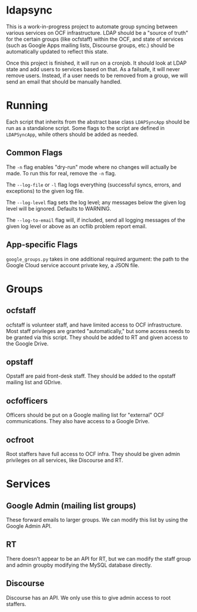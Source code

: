 # ldapsync
This is a work-in-progress project to automate group syncing between various services on OCF infrastructure. LDAP should be a "source of truth" for the certain groups (like ocfstaff) within the OCF, and state of services (such as Google Apps mailing lists, Discourse groups, etc.) should be automatically updated to reflect this state.

Once this project is finished, it will run on a cronjob. It should look at LDAP state and add users to services based on that. As a failsafe, it will never remove users. Instead, if a user needs to be removed from a group, we will send an email that should be manually handled.

# Running

Each script that inherits from the abstract base class `LDAPSyncApp` should be run as a standalone script.
Some flags to the script are defined in `LDAPSyncApp`, while others should be added as needed.

## Common Flags
The `-n` flag enables "dry-run" mode where no changes will actually be made. To run this for real, remove the `-n` flag.

The `--log-file` or `-l` flag logs everything (successful syncs, errors, and exceptions) to the given log file.

The `--log-level` flag sets the log level; any messages below the given log level will be ignored. Defaults to WARNING.

The `--log-to-email` flag will, if included, send all logging messages of the given log level or above as an ocflib problem report email.

## App-specific Flags

`google_groups.py` takes in one additional required argument: the path to the Google Cloud service account private key,
a JSON file.

# Groups
## ocfstaff
ocfstaff is volunteer staff, and have limited access to OCF infrastructure. Most staff privileges are granted "automatically," but some access needs to be granted via this script. They should be added to RT and given access to the Google Drive.

## opstaff
Opstaff are paid front-desk staff. They should be added to the opstaff mailing list and GDrive.

## ocfofficers
Officers should be put on a Google mailing list for "external" OCF communications. They also have access to a Google Drive.

## ocfroot
Root staffers have full access to OCF infra. They should be given admin privileges on all services, like Discourse and RT.

# Services
## Google Admin (mailing list groups)
These forward emails to larger groups. We can modify this list by using the Google Admin API.

## RT
There doesn't appear to be an API for RT, but we can modify the staff group and admin groupby modifying the MySQL database directly.

## Discourse
Discourse has an API. We only use this to give admin access to root staffers.
